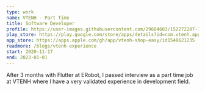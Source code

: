 ```yaml
---
type: work
name: VTENH - Part Time
title: Software Developer
profile: https://user-images.githubusercontent.com/29684683/152272287-13a8d415-2ca2-4d23-9448-36169ed49716.png
play_store: https://play.google.com/store/apps/details?id=com.vtenh.app.store
app_store: https://apps.apple.com/gh/app/vtenh-shop-easy/id1548621235
readmore: /blogs/vtenh-experience
start: 2020-11-17
end: 2023-01-01
---
```

After 3 months with Flutter at ERobot, I passed interview as a part time job at VTENH where I have a very validated experience in development field.
